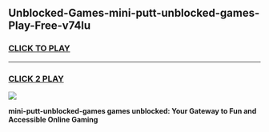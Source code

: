 
## Unblocked-Games-mini-putt-unblocked-games-Play-Free-v74lu
<h3>
<a href="https://premium76.site?title=mini-putt-unblocked-games&ref=10A">CLICK TO PLAY</a></h3>
<hr>

<h3>
<a href="https://premium76.site?title=mini-putt-unblocked-games&ref=10A">CLICK 2 PLAY</a>
  
</h3>

<a href="https://premium76.site?title=mini-putt-unblocked-games&ref=10A"><img src="https://clearcache.store/games.png"></a>


**mini-putt-unblocked-games games unblocked: Your Gateway to Fun and Accessible Online Gaming**
